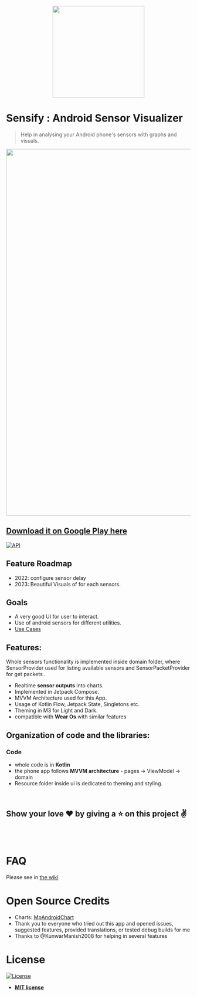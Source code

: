 <p align="center">
<img src="https:///icon.png" width="250">
</p>

# Sensify : Android Sensor Visualizer

> Help in analysing your Android phone's sensors with graphs and visuals.



<p align="center">
<img src="sensorbox_preview.png" width="1000">
</p>

## [Download it on Google Play here](https://play.google.com/store/apps/details?id=io.sensify.sensor)
[![API](https://img.shields.io/badge/API-24%2B-brightgreen.svg?style=flat)](https://android-arsenal.com/api?level=24)



## Feature Roadmap
- 2022: configure sensor delay
- 2023: Beautiful Visuals of for each sensors.


## Goals
- A very good UI for user to interact.
- Use of android sensors for different utilities.
- [Use Cases](https://github.com/JunkieLabs/sensify-android/wiki/Use-Cases)

## Features:

Whole sensors functionality is implemented inside domain folder, where SensorProvider used for listing available sensors and SensorPacketProvider for get packets .

* Realtime **sensor outputs** into charts.
* Implemented in Jetpack Compose.
* MVVM Architecture used for this App.
* Usage of Kotlin Flow, Jetpack State, Singletons etc.
* Theming in M3 for Light and Dark.
* compatible with **Wear Os** with similar features

## Organization of code and the libraries:

### Code
* whole code is in **Kotlin** 
* the phone app follows **MVVM architecture** - pages -> ViewModel -> domain
* Resource folder inside ui is dedicated to theming and styling. 


<br>

## Show your love :heart: by giving a :star: on this project :v:

<br>

<br>


# FAQ
Please see in [the wiki](https://github.com/JunkieLabs/sensify-android/wiki/Frequently-Asked-Questions-(FAQ))




# Open Source Credits


- Charts: [MpAndroidChart](https://github.com/PhilJay/MPAndroidChart)
- Thank you to everyone who tried out this app and opened issues, suggested features, provided translations, or tested debug builds for me
- Thanks to @KunwarManish2008 for helping in several features



# License

[![License](https://img.shields.io/:license-mit-blue.svg?style=flat-square)](https://badges.mit-license.org)

- **[MIT license](LICENSE)**

